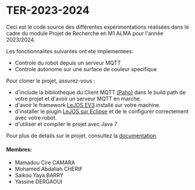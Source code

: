 # TER-2023-2024

Ceci est le code source des différentes expérimentations réalisées dans le cadre du module Projet de Recherche en M1 ALMA pour l'année 2023/2024.

Les fonctionnalites suivantes ont ete implementees:

- Controle du robot depuis un serveur MQTT
- Controle autonome sur une surface de couleur specifique

Pour cloner le projet, assurez-vous :
- d'include la bibliotheque du Client MQTT [(Paho)](org.eclipse.paho.client.mqttv3-1.2.0.jar) dans le build path de votre projet et d'avoir un serveur MQTT en marche.
- d'avoir le framework [LeJOS EV3](https://sourceforge.net/projects/ev3.lejos.p/files/) installé sur votre machine.
- d'installer le plugin [LeJOS sur Eclipse](https://sourceforge.net/p/lejos/wiki/Installing%20the%20Eclipse%20plugin/) et de le configurer correctement avec votre robot.
- d'utiliser et compiler le projet avec Java 7

Pour plus de details sur le projet, consultez la [documentation](/rapports/Documentation%20MQTT%20-%20Conduite%20Autonome.pdf).


#### Membres:

- Mamadou Cire CAMARA
- Mohamed Abdallah CHERIF
- Saikou Yaya BARRY
- Yassine DERGAOUI
